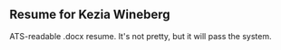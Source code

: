 ## Resume for Kezia Wineberg
ATS-readable .docx resume. It's not pretty, but it will pass the system.

